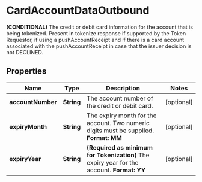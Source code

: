 

# CardAccountDataOutbound

**(CONDITIONAL)** The credit or debit card information for the account that is being tokenized.  Present in tokenize response if supported by the Token Requestor, if using a pushAccountReceipt and if there is a card account associated with the pushAccountReceipt in case that the issuer decision is not DECLINED. 

## Properties

| Name | Type | Description | Notes |
|------------ | ------------- | ------------- | -------------|
|**accountNumber** | **String** | The account number of the credit or debit card.  |  [optional] |
|**expiryMonth** | **String** |  The expiry month for the account. Two numeric digits must be supplied. **Format: MM**  |  [optional] |
|**expiryYear** | **String** | **(Required as minimum for Tokenization)** The expiry year for the account. **Format: YY**  |  [optional] |




